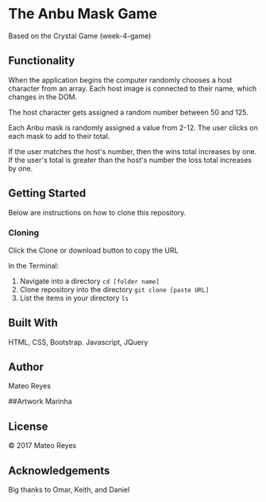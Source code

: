 # The Anbu Mask Game
Based on the Crystal Game (week-4-game)

## Functionality
When the application begins the computer randomly chooses a host character from an array. Each host image is connected to their name, which changes in the DOM.

The host character gets assigned a random number between 50 and 125.

Each Anbu mask is randomly assigned a value from 2-12. The user clicks on each mask to add to their total. 

If the user matches the host's number, then the wins total increases by one. If the user's total is greater than the host's number the loss total increases by one.

## Getting Started
Below are instructions on how to clone this repository.

### Cloning
Click the Clone or download button to copy the URL

In the Terminal:
1. Navigate into a directory
`cd [folder name]`
2. Clone repository into the directory
`git clone [paste URL]`
3. List the items in your directory
`ls`

## Built With
HTML, CSS, Bootstrap. Javascript, JQuery

## Author
Mateo Reyes

##Artwork
Marinha

## License
&copy; 2017 Mateo Reyes

## Acknowledgements
Big thanks to Omar, Keith, and Daniel